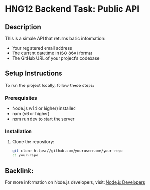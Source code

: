 # HNG12 Backend Task: Public API

## Description
This is a simple API that returns basic information:
- Your registered email address
- The current datetime in ISO 8601 format
- The GitHub URL of your project's codebase

## Setup Instructions
To run the project locally, follow these steps:

### Prerequisites
- Node.js (v14 or higher) installed
- npm (v6 or higher)
- npm run dev to start the server

### Installation
1. Clone the repository:
   ```bash
   git clone https://github.com/yourusername/your-repo
   cd your-repo

## Backlink:
For more information on Node.js developers, visit:
[Node.js Developers](https://hng.tech/hire/nodejs-developers)

